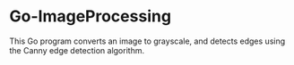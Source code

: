 # Go-ImageProcessing
 This Go program converts an image to grayscale, and detects edges using the Canny edge detection algorithm.

